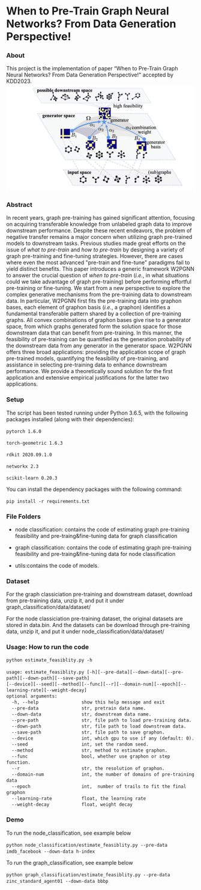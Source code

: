 # When to Pre-Train Graph Neural Networks? From Data Generation Perspective!
### About
 This project is the implementation of paper “When to Pre-Train Graph Neural Networks? From Data Generation Perspective!" accepted by KDD2023. 
![image](https://github.com/caoyxuan/W2PGNN/blob/main/framework.png)

### Abstract
In recent years, graph pre-training has gained significant attention, focusing on acquiring transferable knowledge from unlabeled graph data to improve downstream performance. 
Despite these recent endeavors, the problem of negative transfer remains a major concern when utilizing graph pre-trained models to downstream tasks. Previous studies made great efforts on the issue of *what to pre-train* and *how to pre-train* by designing a variety of graph pre-training and fine-tuning strategies. However, there are cases where even the most advanced "pre-train and fine-tune" paradigms fail to yield distinct benefits.
This paper introduces a generic framework W2PGNN to answer the crucial question of *when to pre-train* (*i.e.*, in what situations could we take advantage of graph pre-training) before performing effortful pre-training or fine-tuning. We start from a new perspective to explore the complex generative mechanisms from the pre-training data to downstream data. In particular, W2PGNN first fits the pre-training data into graphon bases, each element of graphon basis (*i.e.*, a graphon) identifies a fundamental transferable pattern shared by a collection of pre-training graphs. All convex combinations of graphon bases give rise to a generator space, from which graphs generated form the solution space for those downstream data that can benefit from pre-training. In this manner, the feasibility of pre-training can be quantified as the generation probability of the downstream data from any generator in the generator space. W2PGNN offers three broad applications: providing the application scope of graph pre-trained models, quantifying the feasibility of pre-training, and assistance in selecting pre-training data to enhance downstream performance. We provide a theoretically sound solution for the first application and extensive empirical justifications for the latter two applications.

### Setup
The script has been tested running under Python 3.6.5, with the following packages installed (along with their dependencies):

`pytorch 1.6.0`

`torch-geometric 1.6.3`

`rdkit 2020.09.1.0`

`networkx 2.3`

`scikit-learn 0.20.3`

You can install the dependency packages with the following command:

`pip install -r requirements.txt`

### File Folders
* node classification: contains the code of estimating graph pre-training feasibility and pre-traing&fine-tuning data for graph classification

* graph classification: contains the code of estimating graph pre-training feasibility and pre-traing&fine-tuning data for node classification

* utils:contains the code of models.

### Dataset
For the graph classiciation pre-training and downstream dataset, download from pre-training data, unzip it, and put it under graph_classification/data/dataset/

For the node classiciation pre-training dataset, the original datasets are stored in data.bin. And the datasets can be download through pre-training data, unzip it, and put it under node_classification/data/dataset/

### Usage: How to run the code
    python estimate_feasiblity.py -h

    usage: estimate_feasiblity.py [-h][--pre-data][--down-data][--pre-path][--down-path][--save-path]
    [--device][--seed][--method][--func][--r][--domain-num][--epoch][--learning-rate][--weight-decay]
    optional arguments:
      -h, --help                show this help message and exit
      --pre-data                str, pretrain data name. 
      --down-data               str, downstream data name. 
      --pre-path                str, file path to load pre-training data.
      --down-path               str, file path to load downstream data.
      --save-path               str, file path to save graphon.
      --device                  int, which gpu to use if any (default: 0).
      --seed                    int, set the random seed.
      --method                  str, method to estimate graphon.
      --func                    bool, whether use graphon or step function.
      --r                       str, the resolution of graphon.
      --domain-num              int, the number of domains of pre-training data
      --epoch                   int,  number of trails to fit the final graphon
      --learning-rate           float, the learning rate
      --weight-decay            float, weight decay
      
### Demo
To run the node_classification, see example below

`python node_classification/estimate_feasiblity.py --pre-data imdb_facebook --down-data h-index`

To run the graph_classification, see example below

`python graph_classification/estimate_feasiblity.py --pre-data zinc_standard_agent01 --down-data bbbp`



